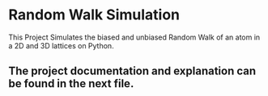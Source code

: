 # Random Walk Simulation

This Project Simulates the biased and unbiased Random Walk of an atom in a 2D and 3D lattices on Python. 

## The project documentation and explanation can be found in the next file.




